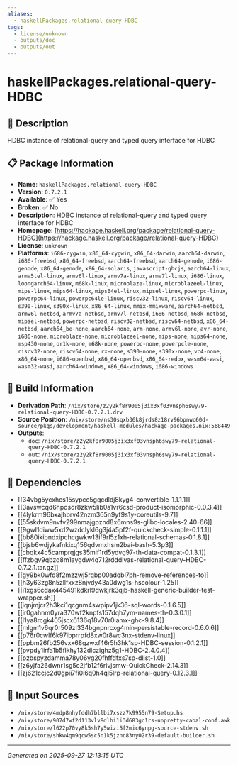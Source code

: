 ```yaml
---
aliases:
  - haskellPackages.relational-query-HDBC
tags:
  - license/unknown
  - outputs/doc
  - outputs/out
---
```


# haskellPackages.relational-query-HDBC

## 📝 Description

HDBC instance of relational-query and typed query interface for HDBC

## 📋 Package Information

- **Name**: `haskellPackages.relational-query-HDBC`
- **Version**: `0.7.2.1`
- **Available**: ✅ Yes
- **Broken**: ✅ No
- **Description**: HDBC instance of relational-query and typed query interface for HDBC
- **Homepage**: [https://hackage.haskell.org/package/relational-query-HDBC](https://hackage.haskell.org/package/relational-query-HDBC)
- **License**: `unknown`
- **Platforms**: `i686-cygwin`, `x86_64-cygwin`, `x86_64-darwin`, `aarch64-darwin`, `i686-freebsd`, `x86_64-freebsd`, `aarch64-freebsd`, `aarch64-genode`, `i686-genode`, `x86_64-genode`, `x86_64-solaris`, `javascript-ghcjs`, `aarch64-linux`, `armv5tel-linux`, `armv6l-linux`, `armv7a-linux`, `armv7l-linux`, `i686-linux`, `loongarch64-linux`, `m68k-linux`, `microblaze-linux`, `microblazeel-linux`, `mips-linux`, `mips64-linux`, `mips64el-linux`, `mipsel-linux`, `powerpc-linux`, `powerpc64-linux`, `powerpc64le-linux`, `riscv32-linux`, `riscv64-linux`, `s390-linux`, `s390x-linux`, `x86_64-linux`, `mmix-mmixware`, `aarch64-netbsd`, `armv6l-netbsd`, `armv7a-netbsd`, `armv7l-netbsd`, `i686-netbsd`, `m68k-netbsd`, `mipsel-netbsd`, `powerpc-netbsd`, `riscv32-netbsd`, `riscv64-netbsd`, `x86_64-netbsd`, `aarch64_be-none`, `aarch64-none`, `arm-none`, `armv6l-none`, `avr-none`, `i686-none`, `microblaze-none`, `microblazeel-none`, `mips-none`, `mips64-none`, `msp430-none`, `or1k-none`, `m68k-none`, `powerpc-none`, `powerpcle-none`, `riscv32-none`, `riscv64-none`, `rx-none`, `s390-none`, `s390x-none`, `vc4-none`, `x86_64-none`, `i686-openbsd`, `x86_64-openbsd`, `x86_64-redox`, `wasm64-wasi`, `wasm32-wasi`, `aarch64-windows`, `x86_64-windows`, `i686-windows`

## 🔧 Build Information

- **Derivation Path**: `/nix/store/z2y2kf8r9005j3ix3xf03vnsph6swy79-relational-query-HDBC-0.7.2.1.drv`
- **Source Position**: `/nix/store/ns30sqxb36k8jrds8z18rv96bpnwc60d-source/pkgs/development/haskell-modules/hackage-packages.nix:568449`
- **Outputs**:
  - `doc`:  `/nix/store/z2y2kf8r9005j3ix3xf03vnsph6swy79-relational-query-HDBC-0.7.2.1`
  - `out`:  `/nix/store/z2y2kf8r9005j3ix3xf03vnsph6swy79-relational-query-HDBC-0.7.2.1`

## 🔗 Dependencies

- [[34vbg5ycxhcs15sypcc5gqcdldj8kyg4-convertible-1.1.1.1]]
- [[3avswcqd6hpdsdr8zkw5lib0a1vr6csd-product-isomorphic-0.0.3.4]]
- [[4lykrm96bxajhbrv42nzm365n9yf9s1y-coreutils-9.7]]
- [[55skdvm9nvfv299nmajgpznd8x6mns9s-glibc-locales-2.40-66]]
- [[9gwl1diww5xd2wzdclykl6g3j4a5pf2f-quickcheck-simple-0.1.1.1]]
- [[bb80ikibndxipchcgwkw13if9rl5z1xh-relational-schemas-0.1.8.1]]
- [[bjsb6wdjykafnkixq156qdvmxhsm2bai-bash-5.3p3]]
- [[cbqkx4c5camprqjgs35mif1rd5ydvg97-th-data-compat-0.1.3.1]]
- [[ffzbgv9qbzq8m1aygdw4q712rdddivas-relational-query-HDBC-0.7.2.1.tar.gz]]
- [[gy9bk0wfd8f2mzzwj5rqbp00adqbl7ph-remove-references-to]]
- [[h3y63zg8n5zllfxxz8njvdy43a0dwg1s-hscolour-1.25]]
- [[i1xgs6cdax445491kdkrl9dwkjrk3qjb-haskell-generic-builder-test-wrapper.sh]]
- [[iqnjmjcr2h3kci1qcgnm4swpipv1jk36-sql-words-0.1.6.5]]
- [[ir0gahnm0yra370wf2knpfs157dqh7ym-names-th-0.3.0.1]]
- [[l1ya8rcgk405jscx6136q18v70r0lamx-ghc-9.8.4]]
- [[mlgm1v6qr0r509zi334bgnpnrcxg4min-persistable-record-0.6.0.6]]
- [[p76r0cwlf6k97ibprrpfd8xw0r8wc3nx-stdenv-linux]]
- [[ppbm26fb256vxx68gzwxf46r5h3hk1sp-HDBC-session-0.1.2.1]]
- [[pvpdy1irfa1b5flkhy132diczighz5g1-HDBC-2.4.0.4]]
- [[pzbspyzdamma78y06yg20fhffdfxs7sp-dlist-1.0]]
- [[z6yjfa26dwnr1sg5c2jfb12f6rivjsmw-QuickCheck-2.14.3]]
- [[zj621ccjc2d0gpii7fi0i6q0h4ql5lrp-relational-query-0.12.3.1]]

## 📁 Input Sources

- `/nix/store/4mdp8nhyfddh7bllbi7xszz7k9955n79-Setup.hs`
- `/nix/store/907d7wf2d113vlv8dlhi1i3d683gc1rs-unpretty-cabal-conf.awk`
- `/nix/store/l622p70vy8k5sh7y5wizi5f2mic6ynpg-source-stdenv.sh`
- `/nix/store/shkw4qm9qcw5sc5n1k5jznc83ny02r39-default-builder.sh`

---
*Generated on 2025-09-27 12:13:15 UTC*
